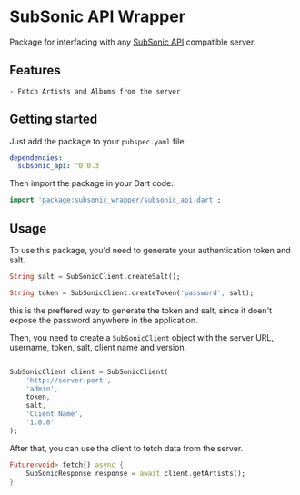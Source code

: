 # SubSonic API Wrapper

Package for interfacing with any [SubSonic API](https://www.subsonic.org/pages/api.jsp) compatible server.

## Features

    - Fetch Artists and Albums from the server

## Getting started

Just add the package to your `pubspec.yaml` file:

```yaml
dependencies:
  subsonic_api: ^0.0.3
```

Then import the package in your Dart code:

```dart
import 'package:subsonic_wrapper/subsonic_api.dart';
```

## Usage

To use this package, you'd need to generate your authentication token and salt.

```dart
String salt = SubSonicClient.createSalt();

String token = SubSonicClient.createToken('password', salt);
```

this is the preffered way to generate the token and salt, since it doen't expose the password anywhere in the application.

Then, you need to create a `SubSonicClient` object with the server URL, username, token, salt, client name and version.

```dart

SubSonicClient client = SubSonicClient(
    'http://server:port',
    'admin',
    token,
    salt,
    'Client Name',
    '1.0.0'
);
```

After that, you can use the client to fetch data from the server.

```dart
Future<void> fetch() async {
    SubSonicResponse response = await client.getArtists();
}
```
